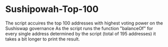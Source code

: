 # Sushipowah-Top-100
The script accuires the top 100 addresses with highest voting power on the Sushiswap governance 
As the script runs the function "balanceOf" for every single address determined by the script (total of 195 addresses) it takes a bit longer to print the result.
